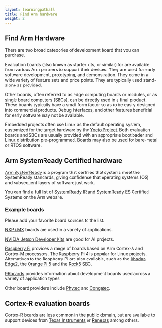 ```yaml
---
layout: learningpathall
title: Find Arm hardware
weight: 2
---
```


## Find Arm Hardware 

There are two broad categories of development board that you can purchase.

Evaluation boards (also known as starter kits, or similar) for are available from various Arm partners to support their devices. They are used for early software development, prototyping, and demonstration. They come in a wide variety of feature sets and price points. They are typically used stand-alone as provided.

Other boards, often referred to as edge computing boards or modules, or as single board computers (SBCs), can be directly used in a final product. These boards typically have a small form factor so as to be easily designed into commercial products. Debug interfaces, and other features beneficial for early software may not be available.

Embedded projects often use Linux as the default operating system, customized for the target hardware by the [Yocto Project](https://www.yoctoproject.org/). Both evaluation boards and SBCs are usually provided with an appropriate bootloader and Linux distribution pre-programmed. Boards may also be used for bare-metal or RTOS software.

## Arm SystemReady Certified hardware

[Arm SystemReady](https://www.arm.com/architecture/system-architectures/systemready-certification-program) is a program that certifies that systems meet the SystemReady standards, giving confidence that operating systems (OS) and subsequent layers of software just work.

You can find a full list of [SystemReady IR](https://www.arm.com/architecture/system-architectures/systemready-certification-program/ir) and [SystemReady ES](https://www.arm.com/architecture/system-architectures/systemready-certification-program/es) Certified Systems on the Arm website.

### Example boards

Please add your favorite board sources to the list.

[NXP i.MX](https://www.nxp.com/products/processors-and-microcontrollers/arm-processors/i-mx-applications-processors:IMX_HOME) boards are used in a variety of applications.

[NVIDIA Jetson Developer Kits](https://developer.nvidia.com/embedded/jetson-developer-kits) are good for AI projects.

[Raspberry Pi](https://www.raspberrypi.com/products/) provides a range of boards based on Arm Cortex-A and Cortex-M processors. The Raspberry Pi 4 is popular for Linux projects. Alternatives to the Raspberry Pi are also available, such as the [Khadas Edge2](https://www.khadas.com/edge2), the [Orange Pi 5](http://www.orangepi.org/html/hardWare/computerAndMicrocontrollers/details/Orange-Pi-5.html) and the [Rock5](https://wiki.radxa.com/Rock5) SBC. 

[96boards](https://www.96boards.org/) provides information about development boards used across a variety of application types. 

Other board providers include [Phytec](https://www.phytec.com/product-category/single-board-computers/) and [Congatec](https://www.congatec.com/en/technologies/congatec-coms-based-on-nxp-imx8-processor-series/).

## Cortex-R evaluation boards

Cortex-R boards are less common in the public domain, but are available to support devices from [Texas Instruments](https://www.ti.com/microcontrollers-mcus-processors/arm-based-microcontrollers/arm-cortex-r-mcus/overview.html) or [Renesas](https://www.renesas.com/us/en/products/microcontrollers-microprocessors/rz-mpus/rzt-series-mpu) among others.
